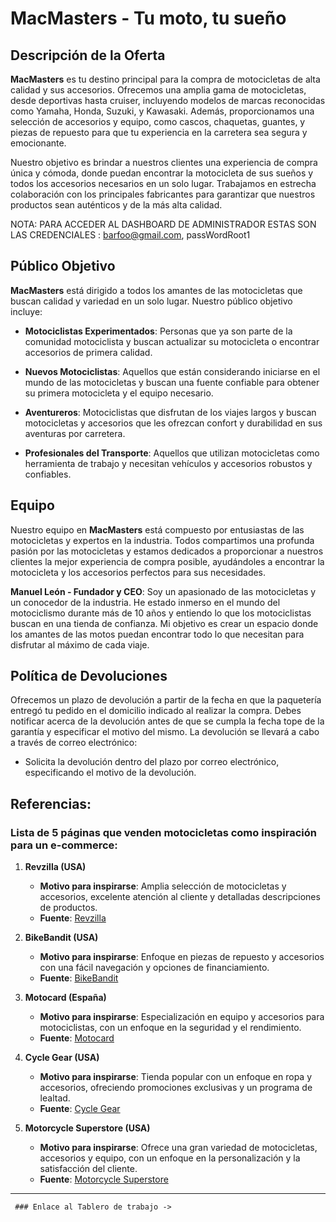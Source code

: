 # MacMasters - Tu moto, tu sueño


## Descripción de la Oferta

**MacMasters** es tu destino principal para la compra de motocicletas de alta calidad y sus accesorios. Ofrecemos una amplia gama de motocicletas, desde deportivas hasta cruiser, incluyendo modelos de marcas reconocidas como Yamaha, Honda, Suzuki, y Kawasaki. Además, proporcionamos una selección de accesorios y equipo, como cascos, chaquetas, guantes, y piezas de repuesto para que tu experiencia en la carretera sea segura y emocionante.

Nuestro objetivo es brindar a nuestros clientes una experiencia de compra única y cómoda, donde puedan encontrar la motocicleta de sus sueños y todos los accesorios necesarios en un solo lugar. Trabajamos en estrecha colaboración con los principales fabricantes para garantizar que nuestros productos sean auténticos y de la más alta calidad.

NOTA: PARA ACCEDER AL DASHBOARD DE ADMINISTRADOR ESTAS SON LAS CREDENCIALES : barfoo@gmail.com, passWordRoot1

## Público Objetivo

**MacMasters** está dirigido a todos los amantes de las motocicletas que buscan calidad y variedad en un solo lugar. Nuestro público objetivo incluye:

- **Motociclistas Experimentados**: Personas que ya son parte de la comunidad motociclista y buscan actualizar su motocicleta o encontrar accesorios de primera calidad.

- **Nuevos Motociclistas**: Aquellos que están considerando iniciarse en el mundo de las motocicletas y buscan una fuente confiable para obtener su primera motocicleta y el equipo necesario.

- **Aventureros**: Motociclistas que disfrutan de los viajes largos y buscan motocicletas y accesorios que les ofrezcan confort y durabilidad en sus aventuras por carretera.

- **Profesionales del Transporte**: Aquellos que utilizan motocicletas como herramienta de trabajo y necesitan vehículos y accesorios robustos y confiables.

## Equipo

Nuestro equipo en **MacMasters** está compuesto por entusiastas de las motocicletas y expertos en la industria. Todos compartimos una profunda pasión por las motocicletas y estamos dedicados a proporcionar a nuestros clientes la mejor experiencia de compra posible, ayudándoles a encontrar la motocicleta y los accesorios perfectos para sus necesidades.

**Manuel León - Fundador y CEO**: 
Soy un apasionado de las motocicletas y un conocedor de la industria. He estado inmerso en el mundo del motociclismo durante más de 10 años y entiendo lo que los motociclistas buscan en una tienda de confianza. Mi objetivo es crear un espacio donde los amantes de las motos puedan encontrar todo lo que necesitan para disfrutar al máximo de cada viaje.

## Política de Devoluciones

Ofrecemos un plazo de devolución a partir de la fecha en que la paquetería entregó tu pedido en el domicilio indicado al realizar la compra. Debes notificar acerca de la devolución antes de que se cumpla la fecha tope de la garantía y especificar el motivo del mismo. La devolución se llevará a cabo a través de correo electrónico:

- Solicita la devolución dentro del plazo por correo electrónico, especificando el motivo de la devolución.

## Referencias:
### Lista de 5 páginas que venden motocicletas como inspiración para un e-commerce:

1. **Revzilla (USA)**
   - **Motivo para inspirarse**: Amplia selección de motocicletas y accesorios, excelente atención al cliente y detalladas descripciones de productos.
   - **Fuente**: [Revzilla](https://www.revzilla.com)

2. **BikeBandit (USA)**
   - **Motivo para inspirarse**: Enfoque en piezas de repuesto y accesorios con una fácil navegación y opciones de financiamiento.
   - **Fuente**: [BikeBandit](https://www.bikebandit.com)

3. **Motocard (España)**
   - **Motivo para inspirarse**: Especialización en equipo y accesorios para motociclistas, con un enfoque en la seguridad y el rendimiento.
   - **Fuente**: [Motocard](https://www.motocard.com)

4. **Cycle Gear (USA)**
   - **Motivo para inspirarse**: Tienda popular con un enfoque en ropa y accesorios, ofreciendo promociones exclusivas y un programa de lealtad.
   - **Fuente**: [Cycle Gear](https://www.cyclegear.com)

5. **Motorcycle Superstore (USA)**
   - **Motivo para inspirarse**: Ofrece una gran variedad de motocicletas, accesorios y equipo, con un enfoque en la personalización y la satisfacción del cliente.
   - **Fuente**: [Motorcycle Superstore](https://www.motorcyclesuperstore.com)

---

  

     ### Enlace al Tablero de trabajo -> 
